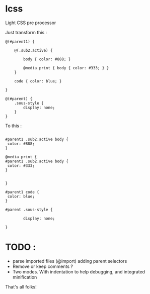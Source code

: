 # lcss
Light CSS pre processor

Just transform this :
```
@(#parent1) {

	@(.sub2.active) {

		body { color: #888; }

		@media print { body { color: #333; } }
	}

	code { color: blue; }

}

@(#parent) {
	.sous-style {
		display: none;
	}
}
```

To this :

```

#parent1 .sub2.active body {
 color: #888; 
}

@media print {
#parent1 .sub2.active body {
 color: #333; 
}


}

#parent1 code {
 color: blue; 
}

#parent .sous-style {

		display: none;
	
}

```

TODO :
======

* parse imported files (@import) adding parent selectors
* Remove or keep comments ?
* Two modes. With indentation to help debugging, and integrated minification

That's all folks!
